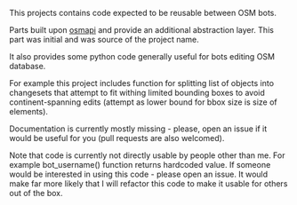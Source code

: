 This projects contains code expected to be reusable between OSM bots.

Parts built upon [osmapi](https://github.com/metaodi/osmapi) and provide an additional abstraction layer. This part was initial and was source of the project name.

It also provides some python code generally useful for bots editing OSM database.

For example this project includes function for splitting list of objects into changesets that attempt to fit withing limited bounding boxes to avoid continent-spanning edits (attempt as lower bound for bbox size is size of elements).

Documentation is currently mostly missing - please, open an issue if it would be useful for you (pull requests are also welcomed).

Note that code is currently not directly usable by people other than me. For example bot_username() function returns hardcoded value. If someone would be interested in using this code - please open an issue. It would make far more likely that I will refactor this code to make it usable for others out of the box.
